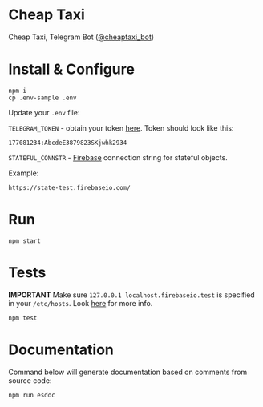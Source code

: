 Cheap Taxi
==========

Cheap Taxi, Telegram Bot ([@cheaptaxi_bot](https://telegram.me/goa_bot))

Install & Configure
===================

```
npm i
cp .env-sample .env
```

Update your `.env` file:

`TELEGRAM_TOKEN` - obtain your token
[here](https://core.telegram.org/bots#botfather). Token should look like this:

```
177081234:AbcdeE3879823SKjwhk2934
```


`STATEFUL_CONNSTR` - [Firebase](https://www.firebase.com) connection string
for stateful objects.

Example:

```
https://state-test.firebaseio.com/
```

Run
===

```
npm start
```

Tests
=====

**IMPORTANT** Make sure `127.0.0.1 localhost.firebaseio.test` is specified
in your `/etc/hosts`. Look [here](https://github.com/urish/firebase-server/blob/master/README.md)
for more info.

```
npm test
```

Documentation
=============

Command below will generate documentation based on comments from source code:

```
npm run esdoc
```
